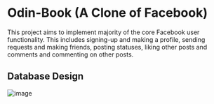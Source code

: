 # Odin-Book (A Clone of Facebook)

This project aims to implement majority of the core Facebook user functionality. This 
includes signing-up and making a profile, sending requests and making friends, posting 
statuses, liking other posts and comments and commenting on other posts.

## Database Design

![image](https://user-images.githubusercontent.com/62274492/185928987-6c48f0e7-f51b-4d4a-8fc1-2df6b4c9aa24.png)
